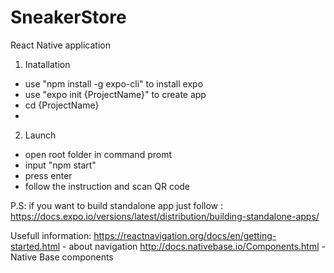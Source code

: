 # SneakerStore
React Native application

1) Inatallation
  - use "npm install -g expo-cli" to install expo
  - use "expo init {ProjectName}" to create app
  - cd {ProjectName}
  - 
2) Launch
  - open root folder in command promt
  - input "npm start"
  - press enter
  - follow the instruction and scan QR code
  
P.S: if you want to build standalone app just follow :
  https://docs.expo.io/versions/latest/distribution/building-standalone-apps/
  
Usefull information:
  https://reactnavigation.org/docs/en/getting-started.html - about navigation
  http://docs.nativebase.io/Components.html - Native Base components
